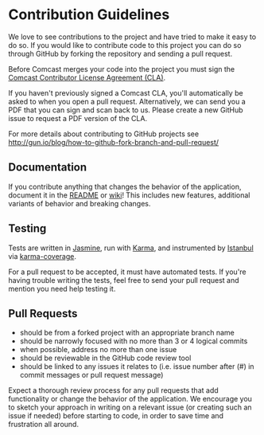 Contribution Guidelines
=======================

We love to see contributions to the project and have tried to make it easy to do so. If you would like to contribute code to this project you can do so through GitHub by forking the repository and sending a pull request.

Before Comcast merges your code into the project you must sign the [Comcast Contributor License Agreement (CLA)](https://gist.github.com/ComcastOSS/a7b8933dd8e368535378cda25c92d19a).

If you haven't previously signed a Comcast CLA, you'll automatically be asked to when you open a pull request. Alternatively, we can send you a PDF that you can sign and scan back to us. Please create a new GitHub issue to request a PDF version of the CLA.

For more details about contributing to GitHub projects see
http://gun.io/blog/how-to-github-fork-branch-and-pull-request/

Documentation
-------------

If you contribute anything that changes the behavior of the
application, document it in the [README](https://github.com/Comcast/hypergard/blob/master/README.md) or [wiki](https://github.com/Comcast/hypergard/wiki)! This includes new features, additional variants of behavior and breaking changes.

Testing
-------

Tests are written in [Jasmine](http://jasmine.github.io/), run with [Karma](http://karma-runner.github.io/), and instrumented by [Istanbul](https://github.com/yahoo/istanbul) via [karma-coverage](https://github.com/karma-runner/karma-coverage).

For a pull request to be accepted, it must have automated tests. If you're having trouble writing the tests, feel free to send your pull request and mention you need help testing it.

Pull Requests
-------------

* should be from a forked project with an appropriate branch name
* should be narrowly focused with no more than 3 or 4 logical commits
* when possible, address no more than one issue
* should be reviewable in the GitHub code review tool
* should be linked to any issues it relates to (i.e. issue number after
(#) in commit messages or pull request message)

Expect a thorough review process for any pull requests that add functionality or change the behavior of the application. We encourage you to sketch your
approach in writing on a relevant issue (or creating such an issue if needed)
before starting to code, in order to save time and frustration all around.
